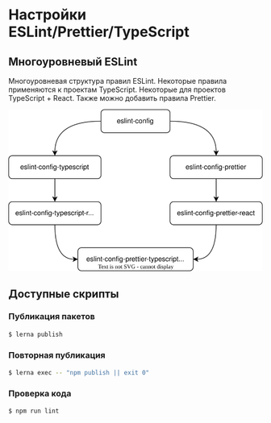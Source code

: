 # Настройки ESLint/Prettier/TypeScript

## Многоуровневый ESLint

Многоуровневая структура правил ESLint. Некоторые правила применяются к проектам TypeScript. Некоторые для проектов
TypeScript + React.
Также можно добавить правила Prettier.

![eslint-layered.svg](./eslint-layered.svg)

## Доступные скрипты

### Публикация пакетов

```bash
$ lerna publish
```

### Повторная публикация

```bash
$ lerna exec -- "npm publish || exit 0"
```

### Проверка кода

```bash
$ npm run lint
```
